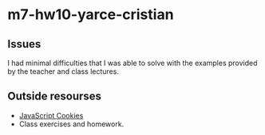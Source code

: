 # m7-hw10-yarce-cristian

## Issues
I had minimal difficulties that I was able to solve with the examples provided by the teacher and class lectures.

## Outside resourses 
- [JavaScript Cookies](https://www.w3schools.com/js/js_cookies.asp)
- Class exercises and homework.
